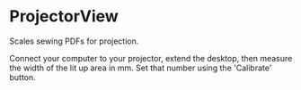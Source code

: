 # ProjectorView
Scales sewing PDFs for projection.

Connect your computer to your projector, extend the desktop, then measure the width of the lit up area in mm. Set that number using the 'Calibrate' button.
